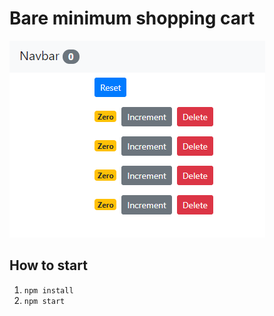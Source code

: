 # Bare minimum shopping cart

![cart](https://github.com/Anubhav1603/counter-app/blob/master/Capture.PNG)

## How to start

1. `npm install`
2. `npm start`
